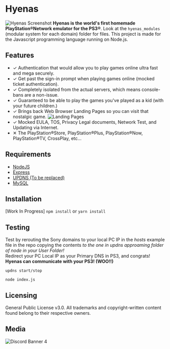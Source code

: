 # Hyenas

![Hyenas Screenshot](Screenshot.png?raw=true)
**Hyenas is the world's first homemade PlayStation®Network emulator for the PS3®**. Look at the `hyenas_modules` (modular system for each domain) folder for files. This project is made for the Javascript programming language running on Node.js.

## Features

- ✓ Authentication that would allow you to play games online ultra fast and mega securely.
- ✓ Get past the sign-in prompt when playing games online (mocked ticket authentication).
- ✓ Completely isolated from the actual servers, which means console-bans are a non-issue.
- ✓ Guaranteed to be able to play the games you've played as a kid (with your future children.)
- ✓ Brings back Web Browser Landing Pages so you can visit that nostalgic game.
![Landing Pages](Example2.png?raw=true)
- ✓ Mocked EULA, TOS, Privacy Legal documents, Network Test, and Updating via Internet.
- ✕ The PlayStation®Store, PlayStation®Plus, PlayStation®Now, PlayStation®TV, CrossPlay, etc…

## Requirements
* [NodeJS](https://nodejs.org)
* [Express](https://www.npmjs.com/package/express)
* [UPDNS (To be replaced)](https://www.npmjs.com/package/updns)
* [MySQL](https://www.mysql.com/downloads/)

## Installation
[Work In Progress]
`npm install` or `yarn install`

## Testing

Test by rerouting the Sony domains to your local PC IP in the *hosts* example file in the repo copying the contents *to the one in updns approaming folder of node in your User Folder!*  
Redirect your PC Local IP as your Primary DNS in PS3, and congrats! **Hyenas can communicate with your PS3! (WOO!!)**

`updns start/stop`

`node index.js`

## Licensing

General Public License v3.0. All trademarks and copyright-written content found belong to their respective owners.

## Media

![Discord Banner 4](https://discordapp.com/api/guilds/518884249479413771/widget.png?style=banner4)
